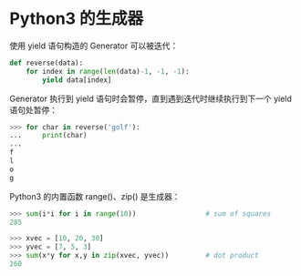 # Python3 的生成器 

使用 yield 语句构造的 Generator 可以被迭代：

```python
def reverse(data):
    for index in range(len(data)-1, -1, -1):
        yield data[index]
```

Generator 执行到 yield 语句时会暂停，直到遇到迭代时继续执行到下一个 yield 语句处暂停：

```python
>>> for char in reverse('golf'):
...     print(char)
...
f
l
o
g
```

Python3 的内置函数 range()、zip() 是生成器：

```python
>>> sum(i*i for i in range(10))                 # sum of squares
285

>>> xvec = [10, 20, 30]
>>> yvec = [7, 5, 3]
>>> sum(x*y for x,y in zip(xvec, yvec))         # dot product
260
```
